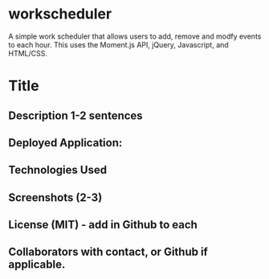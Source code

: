 # workscheduler

A simple work scheduler that allows users to add, remove and modfy events to each hour. This uses the Moment.js API, jQuery, Javascript, and HTML/CSS.



# Title

## Description 1-2 sentences
## Deployed Application:
## Technologies Used
## Screenshots (2-3)
## License (MIT) - add in Github to each
## Collaborators with contact, or Github if applicable.
